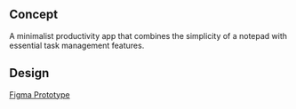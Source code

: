 ## Concept

A minimalist productivity app that combines the simplicity of a notepad with essential task management features.


## Design
[Figma Prototype](https://www.figma.com/design/9MfQi7XuNDxO0nEGCAnUtw/Untitled?node-id=0-1&t=vxlQaBnnFhC9PodC-1)


